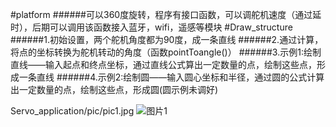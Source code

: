 #platform
######可以360度旋转，程序有接口函数，可以调舵机速度（通过延时），后期可以调用该函数接入蓝牙，wifi，遥感等模块
#Draw_structure
######1.初始设置，两个舵机角度都为90度，成一条直线
######2.通过计算，将点的坐标转换为舵机转动的角度（函数pointToangle()）
######3.示例1:绘制直线——输入起点和终点坐标，通过直线公式算出一定数量的点，绘制这些点，形成一条直线
######4.示例2:绘制圆——输入圆心坐标和半径，通过圆的公式计算出一定数量的点，绘制这些点，形成圆(圆示例未调好)

Servo_application/pic/pic1.jpg
![图片1](Servo_application/pic/pic1.jpg) 